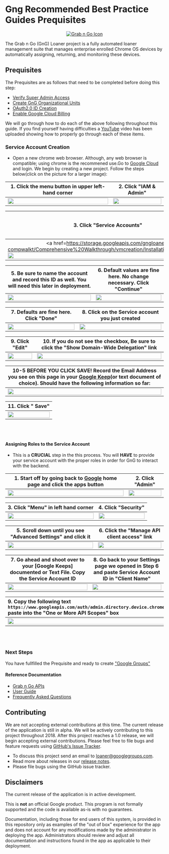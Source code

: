 <!-- mdformat off(GitHub header) -->
Gng Recommended Best Practice Guides Prequisites
======
<!-- mdformat on -->

<p align="center">
  <a href="#grabngo--">
    <img src="https://storage.googleapis.com/gngloaners/gnglogo.png" alt="Grab n Go Icon" />
  </a>
</p>

The Grab n Go (GnG) Loaner project is a fully automated loaner management suite
that manages enterprise enrolled Chrome OS devices by automatically assigning,
returning, and monitoring these devices.


## Prequisites

The Prequisites are as follows that need to be completed before doing this step: 
*	[Verify Super Admin Access](https://github.com/kid-yume/gnglinuxdeployment/tree/dev/docs/deployment/prerequisites/verifysuperadminaccess)
*	[Create GnG Organizational Units](https://github.com/kid-yume/gnglinuxdeployment/tree/dev/docs/deployment/prerequisites/organizationalunits)
*	[OAuth2.0 ID Creation](https://github.com/kid-yume/gnglinuxdeployment/tree/dev/docs/deployment/prerequisites/oauthid)
*	[Enable Google Cloud Billing ](https://github.com/kid-yume/gnglinuxdeployment/tree/dev/docs/deployment/prerequisites/billingaccountid)

We will go through how to do each of the above following throughout this guide. If you find yourself having difficulties a
[YouTube](google.com) video has been uploaded showing how to properly go through each of these items. 


### Service Account Creation 
*	Open a new chrome web browser. Although, any web browser is compatible;
using chrome is the recommened use.Go to [Google Cloud](https://console.cloud.google.com)
and login. We begin by creating a new project. Follow the 
steps below(click on the picture for a larger image):

**1.**	Click the menu button in upper left-hand corner       |**2.**  Click "IAM & Admin"
:-------------------------:|:-------------------------:
 <a href="https://storage.googleapis.com/gngloaner-compwalkt/Comprehensive%20Walkthrough/Service%20account%20creation/JPG/pic1.jpg"><img src="https://storage.googleapis.com/gngloaner-compwalkt/Comprehensive%20Walkthrough/Service%20account%20creation/JPG/pic1-50%25.jpg" style="width:100%"/></a> |  <a href="https://storage.googleapis.com/gngloaner-compwalkt/Comprehensive%20Walkthrough/Service%20account%20creation/JPG/pic2.jpg"><img src="https://storage.googleapis.com/gngloaner-compwalkt/Comprehensive%20Walkthrough/Service%20account%20creation/JPG/pic2-50%25.jpg" style="width:100%"/></a>
 
 
**3.**	Click "Service Accounts"        |**4.**  Click "Create Service Account"
:-------------------------:|:-------------------------:
<a href=https://storage.googleapis.com/gngloaner-compwalkt/Comprehensive%20Walkthrough/vmcreation/Installation/JPG/pic3.jpg"><img src="https://storage.googleapis.com/gngloaner-compwalkt/Comprehensive%20Walkthrough/Service%20account%20creation/JPG/pic3%4050%25.jpg" style="width:100%"/></a> |  <a href="https://storage.googleapis.com/gngloaner-compwalkt/Comprehensive%20Walkthrough/Service%20account%20creation/JPG/createAccount.jpg"><img src="https://storage.googleapis.com/gngloaner-compwalkt/Comprehensive%20Walkthrough/Service%20account%20creation/JPG/createAccount%4050%25.jpg" style="width:100%"/></a>


**5.**	Be sure to name the account and record this ID as well. You will need this later in deployment.        |**6.**  Default values are fine here. No change necessary. Click "Continue"
:-------------------------:|:-------------------------:
<a href="https://storage.googleapis.com/gngloaner-compwalkt/Comprehensive%20Walkthrough/Service%20account%20creation/JPG/pic5.jpg"><img src="https://storage.googleapis.com/gngloaner-compwalkt/Comprehensive%20Walkthrough/Service%20account%20creation/JPG/pic5%4050%25.jpg" style="width:100%"/></a> |  <a href="https://storage.googleapis.com/gngloaner-compwalkt/Comprehensive%20Walkthrough/Service%20account%20creation/JPG/pic6.jpg"><img src="https://storage.googleapis.com/gngloaner-compwalkt/Comprehensive%20Walkthrough/Service%20account%20creation/JPG/pic6%4050%25.jpg" style="width:100%"/></a>


**7.**	Defaults are fine here. Click "Done"         |**8.**  Click on the Service account you just created
:-------------------------:|:-------------------------:
<a href="https://storage.googleapis.com/gngloaner-compwalkt/Comprehensive%20Walkthrough/Service%20account%20creation/JPG/pic7.jpg"><img src="https://storage.googleapis.com/gngloaner-compwalkt/Comprehensive%20Walkthrough/Service%20account%20creation/JPG/pic7%4050%25.jpg" style="width:100%"/></a> |  <a href="https://storage.googleapis.com/gngloaner-compwalkt/Comprehensive%20Walkthrough/Service%20account%20creation/JPG/pic8.jpg"><img src="https://storage.googleapis.com/gngloaner-compwalkt/Comprehensive%20Walkthrough/Service%20account%20creation/JPG/pic8%4050%25.jpg" style="width:100%"/></a> 



**9.**	Click "Edit"         |**10.**  If you do not see the checkbox, Be sure to click the "Show Domain-Wide Delegation" link
:-------------------------:|:-------------------------:
<a href="https://storage.googleapis.com/gngloaner-compwalkt/Comprehensive%20Walkthrough/Service%20account%20creation/JPG/pic9.jpg"><img src="https://storage.googleapis.com/gngloaner-compwalkt/Comprehensive%20Walkthrough/Service%20account%20creation/JPG/pic9%4050%25.jpg" style="width:100%"/></a> |  <a href="https://storage.googleapis.com/gngloaner-compwalkt/Comprehensive%20Walkthrough/Service%20account%20creation/JPG/pic10.jpg"><img src="https://storage.googleapis.com/gngloaner-compwalkt/Comprehensive%20Walkthrough/Service%20account%20creation/JPG/pic10%4050%25.jpg" style="width:100%"/></a> 



**10-5**	**BEFORE YOU CLICK SAVE!** Record the Email Address you see on this page in your [Google Keep](https://keep.google.com/u/0/)(or text document of choice). Should have the following information so far:   |
:-------------------------:|
<a href="https://storage.googleapis.com/gngloaner-compwalkt/Comprehensive%20Walkthrough/Keep%20Notes/ServiceAccount.jpg"><img src="https://storage.googleapis.com/gngloaner-compwalkt/Comprehensive%20Walkthrough/Keep%20Notes/ServiceAccount.jpg" style="width:100%"/></a> | 



**11.**	Click " Save"        |
:-------------------------:|
<a href="https://storage.googleapis.com/gngloaner-compwalkt/Comprehensive%20Walkthrough/Service%20account%20creation/JPG/pic11.jpg"><img src="https://storage.googleapis.com/gngloaner-compwalkt/Comprehensive%20Walkthrough/Service%20account%20creation/JPG/pic11.jpg" style="width:100%"/></a> | 

<br></br>
#### Assigning Roles to the Service Account 
*	This is a **CRUCIAL** step in the this process. You will **HAVE** to provide your service 
account with the proper roles in order for GnG to interact with the backend. 

**1.**	Start off by going back to [Google](https://Google.com) home page and click the apps button      |**2.**  Click "Admin"
:-------------------------:|:-------------------------:
 <a href="https://storage.googleapis.com/gngloaner-compwalkt/Comprehensive%20Walkthrough/Service%20account%20creation/JPG/RolesAddition/pic1.jpg"><img src="https://storage.googleapis.com/gngloaner-compwalkt/Comprehensive%20Walkthrough/Service%20account%20creation/JPG/RolesAddition/pic1%10%4050%25.jpg" style="width:100%"/></a> |  <a href="https://storage.googleapis.com/gngloaner-compwalkt/Comprehensive%20Walkthrough/Service%20account%20creation/JPG/RolesAddition/pic2.jpg"><img src="https://storage.googleapis.com/gngloaner-compwalkt/Comprehensive%20Walkthrough/Service%20account%20creation/JPG/RolesAddition/pic2%20%4050%25.jpg" style="width:100%"/></a>
 
 
**3.**	Click "Menu" in left hand corner        |**4.**  Click "Security"
:-------------------------:|:-------------------------:
<a href="https://storage.googleapis.com/gngloaner-compwalkt/Comprehensive%20Walkthrough/Service%20account%20creation/JPG/RolesAddition/pic3.jpg"><img src="https://storage.googleapis.com/gngloaner-compwalkt/Comprehensive%20Walkthrough/Service%20account%20creation/JPG/RolesAddition/pic3%4050%25.jpg" style="width:100%"/></a> |  <a href="https://storage.googleapis.com/gngloaner-compwalkt/Comprehensive%20Walkthrough/Service%20account%20creation/JPG/RolesAddition/pic4.jpg"><img src="https://storage.googleapis.com/gngloaner-compwalkt/Comprehensive%20Walkthrough/Service%20account%20creation/JPG/RolesAddition/pic4%4050%25.jpg" style="width:100%"/></a>


**5.**	Scroll down until you see **"Advanced Settings"**  and click it      |**6.**  Click the **"Manage API client access"** link 
:-------------------------:|:-------------------------:
<a href="https://storage.googleapis.com/gngloaner-compwalkt/Comprehensive%20Walkthrough/Service%20account%20creation/JPG/RolesAddition/pic5.jpg"><img src="https://storage.googleapis.com/gngloaner-compwalkt/Comprehensive%20Walkthrough/Service%20account%20creation/JPG/RolesAddition/pic5%4050%25.jpg" style="width:100%"/></a> |  <a href="https://storage.googleapis.com/gngloaner-compwalkt/Comprehensive%20Walkthrough/Service%20account%20creation/JPG/RolesAddition/pic6.jpg"><img src="https://storage.googleapis.com/gngloaner-compwalkt/Comprehensive%20Walkthrough/Service%20account%20creation/JPG/RolesAddition/pic6%4050%25.jpg" style="width:100%"/></a>


**7.**	Go ahead and shoot over to your [Google Keeps] documented or Text File. Copy the Service Account ID          |**8.**  Go back to your Settings page we opened in Step 6 and paste Service Account ID in "Client Name"
:-------------------------:|:-------------------------:
<a href="https://storage.googleapis.com/gngloaner-compwalkt/Comprehensive%20Walkthrough/Service%20account%20creation/JPG/RolesAddition/pic7.jpg"><img src="https://storage.googleapis.com/gngloaner-compwalkt/Comprehensive%20Walkthrough/Service%20account%20creation/JPG/RolesAddition/pic7%4050%25.jpg" style="width:100%"/></a> |  <a href="https://storage.googleapis.com/gngloaner-compwalkt/Comprehensive%20Walkthrough/Service%20account%20creation/JPG/RolesAddition/pic8.jpg"><img src="https://storage.googleapis.com/gngloaner-compwalkt/Comprehensive%20Walkthrough/Service%20account%20creation/JPG/RolesAddition/pic8%4050%25.jpg" style="width:100%"/></a> 

**9.**	Copy the following text <br> `https://www.googleapis.com/auth/admin.directory.device.chromeos,https://www.googleapis.com/auth/admin.directory.group.member.readonly,https://www.googleapis.com/auth/admin.directory.orgunit,https://www.googleapis.com/auth/admin.directory.user.readonly,`   <br> paste into the **"One or More API Scopes"** box     |**10.**  Click **"Authorize"**
:-------------------------|:-------------------------:
<a href="https://storage.googleapis.com/gngloaner-compwalkt/Comprehensive%20Walkthrough/Service%20account%20creation/JPG/RolesAddition/pic9.jpg"><img src="https://storage.googleapis.com/gngloaner-compwalkt/Comprehensive%20Walkthrough/Service%20account%20creation/JPG/RolesAddition/pic9%4050%25.jpg" style="width:100%"/></a> |  <a href="https://storage.googleapis.com/gngloaner-compwalkt/Comprehensive%20Walkthrough/Service%20account%20creation/JPG/RolesAddition/pic10.jpg"><img src="https://storage.googleapis.com/gngloaner-compwalkt/Comprehensive%20Walkthrough/Service%20account%20creation/JPG/RolesAddition/pic10%4050%25.jpg" style="width:100%"/></a> 



<br></br>
### Next Steps
You have fullfilled the Prequisite and ready to create ["Google Groups"](https://github.com/kid-yume/gnglinuxdeployment/tree/dev/docs/deployment/prerequisites/googlegroupcreation)



#### Reference Documentation

-   [Grab n Go APIs](docs/gng_apis.md)
-   [User Guide](docs/user_guide.md)
-   [Frequently Asked
    Questions](docs/faq.md)

## Contributing

We are not accepting external contributions at this time. The current release of
the application is still in alpha. We will be actively contributing to this
project throughout 2018. After this project reaches a 1.0 release, we will begin
accepting external contributions. Please feel free to file bugs and feature
requests using [GitHub's Issue
Tracker](https://github.com/google/loaner/issues).

* To discuss this project send an email to loaner@googlegroups.com.
* Read more about releases in our [release notes](docs/release_notes.md).
* Please file bugs using the GitHub issue tracker.


## Disclaimers

The current release of the application is in active development.

This is **not** an official Google product. This program is not formally
supported and the code is available as-is with no guarantees.

Documentation, including those for end users of this system, is provided in this
repository only as examples of the "out of box" experience for the app and does
not account for any modifications made by the administrator in deploying the
app. Administrators should review and adjust all documentation and instructions
found in the app as applicable to their deployment.
